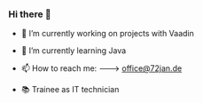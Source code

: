 ### Hi there 👋

- 🔭 I’m currently working on projects with Vaadin
- 🌱 I’m currently learning Java
- 📫 How to reach me: ---> office@72jan.de

- 📚 Trainee as IT technician
